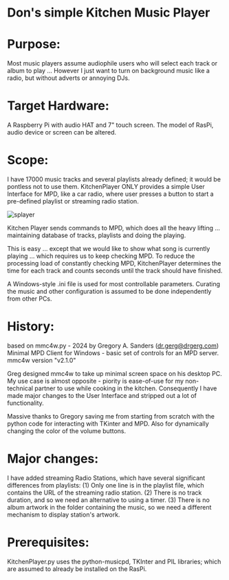 #               Don's simple Kitchen Music Player

# Purpose: 
Most music players assume audiophile users who will select
each track or album to play ... 
However I just want to turn on background music like a radio, but
without adverts or annoying DJs. 

# Target Hardware: 
A Raspberry Pi with audio HAT and 7" touch screen.
The model of RasPi, audio device or screen can be altered. 

# Scope: 
I have 17000 music tracks and several playlists already defined; 
it would be pontless not to use them. 
KitchenPlayer ONLY provides a simple User Interface for MPD, 
like a car radio, where user presses a button to start a 
pre-defined playlist or streaming radio station. 

![splayer](https://github.com/user-attachments/assets/1b83ca02-525e-4dce-8ef5-bd8381e5ea33)

Kitchen Player sends commands to MPD, which does all the heavy lifting ... 
maintaining database of tracks, playlists and doing the playing. 

This is easy ... except that we would like to show what song 
is currently playing ... which requires us to keep checking MPD. 
To reduce the processing load of constantly checking MPD, 
KitchenPlayer determines the time for each track and counts 
seconds until the track should have finished.

A Windows-style .ini file is used for most controllable parameters.
Curating the music and other configuration is assumed to be
done independently from other PCs. 

# History:
based on mmc4w.py - 2024 by Gregory A. Sanders (dr.gerg@drgerg.com)
Minimal MPD Client for Windows - basic set of controls for an MPD server.
     mmc4w version "v2.1.0"

Greg designed mmc4w to take up minimal screen space on his desktop PC.
My use case is almost opposite - piority is ease-of-use for my
non-technical partner to use while cooking in the kitchen. 
Consequently I have made major changes to the User Interface 
and stripped out a lot of functionality.

Massive thanks to Gregory saving me from starting from scratch 
with the python code for interacting with TKinter and MPD. 
Also for dynamically changing the color of the volume buttons. 

# Major changes:
I have added streaming Radio Stations, which have several 
significant differences from playlists:
(1) Only one line is in the playlist file, which contains 
    the URL of the streaming radio station.
(2) There is no track duration, and so we need an alternative 
    to using a timer.
(3) There is no album artwork in the folder containing the music, 
    so we need a different mechanism to display station's artwork.  

# Prerequisites:
KitchenPlayer.py uses the python-musicpd, TKInter and PIL libraries; 
which are assumed to already be installed on the RasPi.


